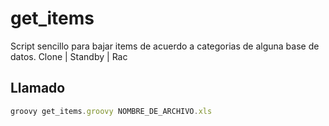 # get_items
Script sencillo para bajar items de acuerdo a categorias de alguna base de datos. Clone | Standby | Rac

## Llamado

```javascript
groovy get_items.groovy NOMBRE_DE_ARCHIVO.xls
```




